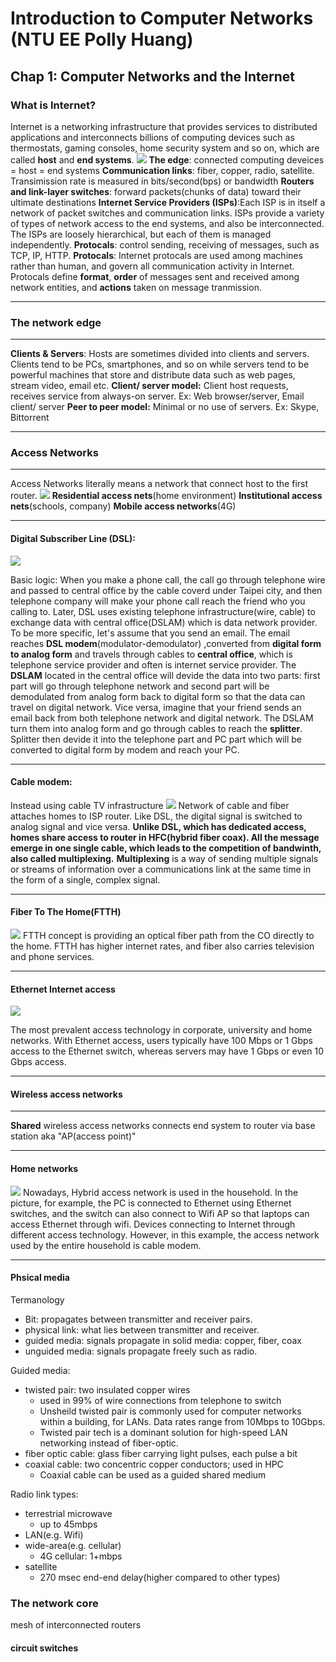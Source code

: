 # Introduction to Computer Networks (NTU EE Polly Huang)
## Chap 1: Computer Networks and the Internet
### What is Internet?
Internet is a networking infrastructure that provides services to distributed applications and interconnects billions of computing devices such as thermostats, gaming consoles, home security system and so on, which are called **host** and **end systems**.
![](https://i.imgur.com/Ay5ByPF.png)
**The edge**: connected computing deveices = host = end systems
**Communication links**: fiber, copper, radio, satellite. Transimission rate is measured in  bits/second(bps) or bandwidth
**Routers and link-layer switches**: forward packets(chunks of data) toward their ultimate destinations
**Internet Service Providers (ISPs)**:Each ISP is in itself a network of packet switches and communication links. ISPs provide a variety of types of network access to the end systems, and also be interconnected. The ISPs are loosely hierarchical, but each of them is managed independently.
**Protocals**: control sending, receiving of messages, such as TCP, IP, HTTP. 
**Protocals**: Internet protocals are used among machines rather than human, and govern all communication activity in Internet. Protocals define **format**, **order** of messages sent and received among network entities, and **actions** taken on message tranmission.

---
### The network edge
---
**Clients & Servers**: Hosts are sometimes divided into clients and servers. Clients tend to be PCs, smartphones, and so on while servers tend to be powerful machines that store and distribute data such as web pages, stream video, email etc.
**Client/ server model:** Client host requests, receives service from always-on server. Ex: Web browser/server, Email client/ server
**Peer to peer model:** Minimal or no use of servers. Ex: Skype, Bittorrent

---
### Access Networks
---
Access Networks literally means a network that connect host to the first router.
![](https://i.imgur.com/qOhR9jW.png)
**Residential access nets**(home environment)
**Institutional access nets**(schools, company)
**Mobile access networks**(4G)

---
#### Digital Subscriber Line (DSL):
![](https://i.imgur.com/c4TOa6s.png)

Basic logic: When you make a phone call, the call go through telephone wire and passed to central office by the cable coverd under Taipei city, and then telephone company will make your phone call reach the friend who you calling to.
Later, DSL uses existing telephone infrastructure(wire, cable) to exchange data with central office(DSLAM) which is data network provider.
To be more specific, let's assume that you send an email. The email reaches **DSL modem**(modulator-demodulator) ,converted from **digital form to analog form** and travels through cables to **central office**, which is telephone service provider and often is internet service provider. The **DSLAM** located in the central office will devide the data into two parts: first part will go through telephone network and second part  will be demodulated from analog form back to digital form so that the data can travel on digital network. Vice versa, imagine that your friend sends an email back from both telephone network and digital network. The DSLAM turn them into analog form and go through cables to reach the **splitter**. Splitter then devide it into the telephone part and PC part which will be converted to digital form by modem and reach your PC.

---
#### Cable modem:
Instead using cable TV infrastructure
![](https://i.imgur.com/ZA731R1.png)
Network of cable and fiber attaches homes to ISP router. 
Like DSL, the digital signal is switched to analog signal and vice versa.
**Unlike DSL, which has dedicated access, homes share access to router in HFC(hybrid fiber coax). All the message emerge in one single cable, which leads to the competition of bandwinth, also called multiplexing.** 
**Multiplexing** is a way of sending multiple signals or streams of information over a communications link at the same time in the form of a single, complex signal. 

---
#### Fiber To The Home(FTTH)
![](https://i.imgur.com/ZOS9zvS.png)
FTTH concept is providing an optical fiber path from the CO directly to the home. FTTH has higher internet rates, and fiber also carries television and phone services.

---
#### Ethernet Internet access
![](https://i.imgur.com/7iQCPtu.png)

The most prevalent access technology in corporate, university and home networks.
With Ethernet access, users typically have 100 Mbps or 1 Gbps access to the Ethernet switch, whereas servers may have 1 Gbps or even 10 Gbps access.

---
#### Wireless access networks
---
**Shared** wireless access networks connects end system to router via base station aka "AP(access point)"

---
#### Home networks
![](https://i.imgur.com/tAP8Yfu.png)
Nowadays, Hybrid access network is used in the household. In the picture, for example, the PC is connected to Ethernet using Ethernet switches, and the switch can also connect to Wifi AP so that laptops can access Ethernet through  wifi. Devices connecting to Internet through different access technology. However, in this example, the access network used by the entire household is cable modem.

---
#### Phsical media

Termanology
* Bit: propagates between transmitter and receiver pairs.
* physical link: what lies between transmitter and receiver.
* guided media: signals propagate in solid media: copper, fiber, coax
* unguided media: signals propagate freely such as radio.

Guided media:
* twisted pair: two insulated copper wires
    * used in 99% of wire connections from telephone to switch
    * Unsheild twisted pair is commonly used for computer networks within a building, for LANs. Data rates range from 10Mbps to 10Gbps.
    * Twisted pair tech is a dominant solution for high-speed LAN networking instead of fiber-optic.
* fiber optic cable: glass fiber carrying light pulses, each pulse a bit
* coaxial cable: two concentric copper conductors; used in HPC
    * Coaxial cable can be used as a guided shared medium

Radio link types:
* terrestrial microwave
    * up to 45mbps
* LAN(e.g. Wifi)
* wide-area(e.g. cellular)
    * 4G cellular: 1+mbps
* satellite
    * 270 msec end-end delay(higher compared to other types)

### The network core
mesh of interconnected routers
#### circuit switches